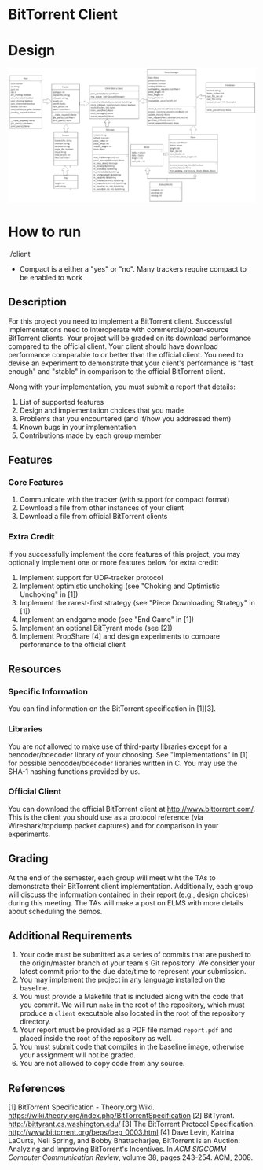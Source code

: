 # BitTorrent Client

# Design

![plot](./bittorrent_design.png)

# How to run

./client <torrent file> <compact>
- Compact is a either a "yes" or "no". Many trackers require compact to be enabled to work

## Description

For this project you need to implement a BitTorrent client. Successful
implementations need to interoperate with commercial/open-source BitTorrent
clients. Your project will be graded on its download performance compared
to the official client. Your client should have download performance
comparable to or better than the official client. You need to devise
an experiment to demonstrate that your client's performance is "fast
enough" and "stable" in comparison to the official BitTorrent client.

Along with your implementation, you must submit a report that details:

 1. List of supported features
 2. Design and implementation choices that you made
 3. Problems that you encountered (and if/how you addressed them)
 4. Known bugs in your implementation
 5. Contributions made by each group member

## Features

### Core Features

 1. Communicate with the tracker (with support for compact format)
 2. Download a file from other instances of your client
 3. Download a file from official BitTorrent clients

### Extra Credit

If you successfully implement the core features of this project, you
may optionally implement one or more features below for extra credit:

 1. Implement support for UDP-tracker protocol
 2. Implement optimistic unchoking (see "Choking and Optimistic
    Unchoking" in [1])
 3. Implement the rarest-first strategy (see "Piece Downloading Strategy"
    in [1])
 4. Implement an endgame mode (see "End Game" in [1])
 5. Implement an optional BitTyrant mode (see [2])
 6. Implement PropShare [4] and design experiments to compare performance
    to the official client

## Resources

### Specific Information

You can find information on the BitTorrent specification in [1][3].

### Libraries

You are *not* allowed to make use of third-party libraries except for
a bencoder/bdecoder library of your choosing. See "Implementations" in [1]
for possible bencoder/bdecoder libraries written in C. You may use the SHA-1
hashing functions provided by us.

### Official Client

You can download the official BitTorrent client at http://www.bittorrent.com/.
This is the client you should use as a protocol reference (via
Wireshark/tcpdump packet captures) and for comparison in your experiments.

## Grading

At the end of the semester, each group will meet wiht the TAs to demonstrate
their BitTorrent client implementation. Additionally, each group will discuss
the information contained in their report (e.g., design choices) during
this meeting. The TAs will make a post on ELMS with more details about
scheduling the demos.

## Additional Requirements

 1. Your code must be submitted as a series of commits that are pushed to
    the origin/master branch of your team's Git repository. We consider
    your latest commit prior to the due date/time to represent your
    submission.
 2. You may implement the project in any language installed on the baseline.
 3. You must provide a Makefile that is included along with the code that
    you commit. We will run `make` in the root of the repository, which must
    produce a `client` executable also located in the root of the
    repository directory.
 4. Your report must be provided as a PDF file named `report.pdf` and
    placed inside the root of the repository as well.
 5. You must submit code that compiles in the baseline image, otherwise
    your assignment will not be graded.
 6. You are not allowed to copy code from any source.

## References

[1] BitTorrent Specification - Theory.org Wiki.
    https://wiki.theory.org/index.php/BitTorrentSpecification
[2] BitTyrant. http://bittyrant.cs.washington.edu/
[3] The BitTorrent Protocol Specification.
    http://www.bittorrent.org/beps/bep_0003.html
[4] Dave Levin, Katrina LaCurts, Neil Spring, and Bobby Bhattacharjee,
    BitTorrent is an Auction: Analyzing and Improving BitTorrent's
    Incentives. In *ACM SIGCOMM Computer Communication Review*, volume 38,
    pages 243-254. ACM, 2008.


